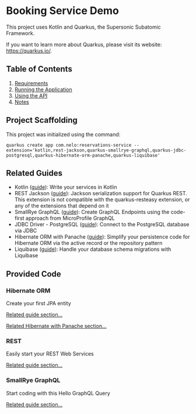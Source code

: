 # Booking Service Demo

This project uses Kotlin and Quarkus, the Supersonic Subatomic Framework.

If you want to learn more about Quarkus, please visit its website: <https://quarkus.io/>.


## Table of Contents

1. [Requirements](./requirements.md)
2. [Running the Application](./running.md)
3. [Using the API](./api.md)
4. [Notes](./notes.md)


## Project Scaffolding

This project was initialized using the command:

```shell
quarkus create app com.nelo:reservations-service --extension='kotlin,rest-jackson,quarkus-smallrye-graphql,quarkus-jdbc-postgresql,quarkus-hibernate-orm-panache,quarkus-liquibase'
```

## Related Guides

- Kotlin ([guide](https://quarkus.io/guides/kotlin)): Write your services in Kotlin
- REST Jackson ([guide](https://quarkus.io/guides/rest#json-serialisation)): Jackson serialization support for Quarkus REST. This extension is not compatible with the quarkus-resteasy extension, or any of the extensions that depend on it
- SmallRye GraphQL ([guide](https://quarkus.io/guides/smallrye-graphql)): Create GraphQL Endpoints using the code-first approach from MicroProfile GraphQL
- JDBC Driver - PostgreSQL ([guide](https://quarkus.io/guides/datasource)): Connect to the PostgreSQL database via JDBC
- Hibernate ORM with Panache ([guide](https://quarkus.io/guides/hibernate-orm-panache)): Simplify your persistence code for Hibernate ORM via the active record or the repository pattern
- Liquibase ([guide](https://quarkus.io/guides/liquibase)): Handle your database schema migrations with Liquibase


## Provided Code

### Hibernate ORM

Create your first JPA entity

[Related guide section...](https://quarkus.io/guides/hibernate-orm)

[Related Hibernate with Panache section...](https://quarkus.io/guides/hibernate-orm-panache)

### REST

Easily start your REST Web Services

[Related guide section...](https://quarkus.io/guides/getting-started-reactive#reactive-jax-rs-resources)

### SmallRye GraphQL

Start coding with this Hello GraphQL Query

[Related guide section...](https://quarkus.io/guides/smallrye-graphql)
